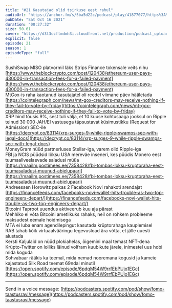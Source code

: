```yaml
---
title: "#21 Kasutajad olid tsirkuse eest rahul"
audioUrl: "https://anchor.fm/s/5ba5d22c/podcast/play/41877077/https%3A%2F%2Fd3ctxlq1ktw2nl.cloudfront.net%2Fstaging%2F2021-9-16%2F9162f283-3f67-435b-205e-ac377356b01b.m4a"
pubDate: "Sat Oct 16 2021"
duration: "00:27:32"
size: 50.61 
cover: "https://d3t3ozftmdmh3i.cloudfront.net/production/podcast_uploaded_episode/15275939/15275939-1634393189132-386e017a62f08.jpg"
explicit: false
episode: 21
season: 1
episodeType: "full"
---
```


SushiSwap MISO platvormil läks Strips Finance tokensale veits nihu  
[https://www.theblockcrypto.com/post/120438/ethereum-user-pays-430000-in-transaction-fees-for-a-failed-payment](https://www.theblockcrypto.com/post/120438/ethereum-user-pays-430000-in-transaction-fees-for-a-failed-payment)  
MtGox-is raha kaotanud kasutajatel oli reedel viimane päev hääletada  
[https://cointelegraph.com/news/mt-gox-creditors-may-receive-nothing-if-they-fail-to-vote-by-friday](https://cointelegraph.com/news/mt-gox-creditors-may-receive-nothing-if-they-fail-to-vote-by-friday)  
XRP hind tõusis 9%, sest tuli välja, et 10 kuuse kohtusaaga jooksul on Ripple teinud 30 000 JAH/EI vastusega täpsustavat küsimustikku (Request for Admission) SEC-ile  
[https://decrypt.co/83114/xrp-surges-9-while-ripple-swamps-sec-with-legal-docs](https://decrypt.co/83114/xrp-surges-9-while-ripple-swamps-sec-with-legal-docs)  
MoneyGram nüüd partnerluses Stellar-iga, varem olid Ripple-iga  
FBI ja NCIS püüdsid lõksu USA mereväe inseneri, kes püüdis Monero eest tuumaallveelaevade saladusi müüa  
[https://maailm.postimees.ee/7358428/fbi-tombas-loksu-kruptoraha-eest-tuumasaladusi-muunud-abielupaari](https://maailm.postimees.ee/7358428/fbi-tombas-loksu-kruptoraha-eest-tuumasaladusi-muunud-abielupaari)  
Andreessen Horowitz palkas 2 Facebook Novi rahakoti arendajat  
[https://financefeeds.com/facebooks-novi-wallet-hits-trouble-as-two-top-engineers-depart/](https://financefeeds.com/facebooks-novi-wallet-hits-trouble-as-two-top-engineers-depart/)  
Bitcoini Taproot uuendus aktiveerub kuu aja pärast  
Mehhiko ei võta Bitcoini ametlikuks rahaks, neil on rohkem probleeme maksudest eemale hoidmisega  
MTA ei luba enam agendilepingut kasutada krüptorahaga kauplemisel  
RAB tahab kõik virtuaalvääringu tegevusload ära võtta, et jälle uuesti alustada  
Kersti Kaljulaid on nüüd plokiahelas, õigemini maal temast NFT-dena  
Krüpto-Twitter on lolliks läinud volfram kuubikute järele, inimestel uus hobi mida koguda  
Sohvabaar rääkis ka teemal, mida nemad nooremana kogusid ja kameie kajastatud Silk Road teemat 69ndal minutil  
[https://open.spotify.com/episode/6pdqM54W9rrfEbPUjo1EGc](https://open.spotify.com/episode/6pdqM54W9rrfEbPUjo1EGc)  
  
---   
  
Send in a voice message: [https://podcasters.spotify.com/pod/show/fomo-taastusravi/message](https://podcasters.spotify.com/pod/show/fomo-taastusravi/message)